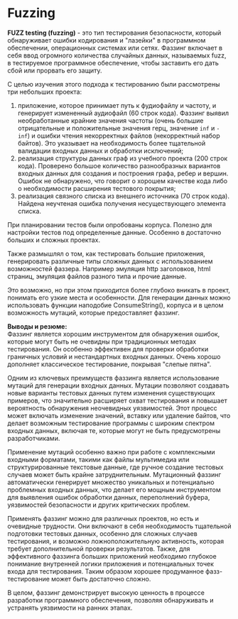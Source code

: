 # Fuzzing

**FUZZ testing (fuzzing)** - это тип тестирования безопасности, который обнаруживает ошибки кодирования и "лазейки" в программном обеспечении, операционных системах или сетях. Фаззинг включает в себя ввод огромного количества случайных данных, называемых fuzz, в тестируемое программное обеспечение, чтобы заставить его дать сбой или прорвать его защиту.

С целью изучения этого подхода к тестированию были рассмотрены три небольших проекта:
1) приложение, которое принимает путь к фудиофайлу и частоту, и генерирует измененный аудиофайл (60 строк кода). Фаззинг выявил необработанные крайние значения частоты (очень большие отрицательные и положительные значения герц, значение `inf` и `-inf`) и ошибки чтения некорректных файлов (некорректный набор байтов). Это указывает на необходимость более тщательной валидации входных данных и обработки исключений;
2) реализация структуры данных граф из учебного проекта (200 строк кода). Проверено большое количество разнообразных вариантов входных данных для создания и построения графа, ребер и вершин. Ошибок не обнаружено, что говорит о хорошем качестве кода либо о необходимости расширения тестового покрытия;
3) реализация связного списка из внешнего источника (70 строк кода). Найдена неучтеная ошибка получения несуществующего элемента списка.

При планировании тестов были опробованы корпуса. Полезно для настройки тестов под определенные данные. Особенно в достаточно больших и сложных проектах.

Также размышлял о том, как тестировать большие приложения, генерировать различные типы сложных данных с использованием возможностей фаззера. Например эмуляция http заголовков, html страниц, эмуляция файлов разного типа и прочие данные.

Это возможно, но при этом приходится более глубоко вникать в проект, понимать его узкие места и особенности. Для генерации данных можно использовать функции наподобие ConsumeString(), корпуса и в целом возможность мутаций, которые предоставляет фаззинг.

**Выводы и резюме:**  
Фаззинг является хорошим инструментом для обнаружения ошибок, которые могут быть не очевидны при традиционных методах тестирования. Он особенно эффективен для проверки обработки граничных условий и нестандартных входных данных.
Очень хорошо дополняет классическое тестирование, покрывая "слепые пятна".

Одним из ключевых преимуществ фаззинга является использование мутаций для генерации входных данных. Мутации позволяют создавать новые варианты тестовых данных путем изменения существующих примеров, что значительно расширяет охват тестирования и повышает вероятность обнаружения неочевидных уязвимостей. Этот процесс может включать изменение значений, вставку или удаление байтов, что делает возможным тестирование программы с широким спектром входных данных, включая те, которые могут не быть предусмотрены разработчиками.

Применение мутаций особенно важно при работе с комплексными входными форматами, такими как файлы мультимедиа или структурированные текстовые данные, где ручное создание тестовых случаев может быть крайне затруднительным. Мутационный фаззинг автоматически генерирует множество уникальных и потенциально проблемных входных данных, что делает его мощным инструментом для выявления ошибок обработки данных, переполнений буфера, уязвимостей безопасности и других критических проблем.

Применять фаззинг можно для различных проектов, но есть и очевидные трудности. Они включают в себя необходимость тщательной подготовки тестовых данных, особенно для сложных случаев тестирования, и возможно ложноположительную активность, которая требует дополнительной проверки результатов. Также, для эффективного фаззинга больших приложений необходимо глубокое понимание внутренней логики приложения и потенциальных точек входа для тестирования. Таким образом хорошее продуманное фазз-тестирование может быть достаточно сложно.

В целом, фаззинг демонстрирует высокую ценность в процессе разработки программного обеспечения, позволяя обнаруживать и устранять уязвимости на ранних этапах.
